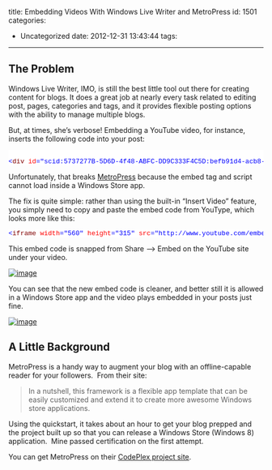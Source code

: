 title: Embedding Videos With Windows Live Writer and MetroPress
id: 1501
categories:
  - Uncategorized
date: 2012-12-31 13:43:44
tags:
---

## The Problem

Windows Live Writer, IMO, is still the best little tool out there for creating content for blogs. It does a great job at nearly every task related to editing post, pages, categories and tags, and it provides flexible posting options with the ability to manage multiple blogs.

But, at times, she’s verbose! Embedding a YouTube video, for instance, inserts the following code into your post:
<pre class="csharpcode">

<span class="kwrd">&lt;</span><span class="html">div</span> <span class="attr">id</span><span class="kwrd">="scid:5737277B-5D6D-4f48-ABFC-DD9C333F4C5D:befb91d4-acb8-41d9-a0da-ec64375d826f"</span> <span class="attr">class</span><span class="kwrd">="wlWriterEditableSmartContent"</span> <span class="attr">style</span><span class="kwrd">="float: none; padding-bottom: 0px; padding-top: 0px; padding-left: 0px; margin: 0px; display: inline; padding-right: 0px"</span><span class="kwrd">&gt;</span><span class="kwrd">&lt;</span><span class="html">embed</span> <span class="attr">src</span><span class="kwrd">="http://www.youtube.com/v/uA7Z8WfD3bU?hd=1"</span> <span class="attr">type</span><span class="kwrd">="application/x-shockwave-flash"</span> <span class="attr">wmode</span><span class="kwrd">="transparent"</span> <span class="attr">width</span><span class="kwrd">="448"</span> <span class="attr">height</span><span class="kwrd">="252"</span><span class="kwrd">&gt;&lt;/</span><span class="html">embed</span><span class="kwrd">&gt;&lt;/</span><span class="html">div</span><span class="kwrd">&gt;</span>
</pre>
<style type="text/css">.csharpcode, .csharpcode pre
{
	font-size: small;
	color: black;
	font-family: consolas, "Courier New", courier, monospace;
	background-color: #ffffff;
	/*white-space: pre;*/
}
.csharpcode pre { margin: 0em; }
.csharpcode .rem { color: #008000; }
.csharpcode .kwrd { color: #0000ff; }
.csharpcode .str { color: #006080; }
.csharpcode .op { color: #0000c0; }
.csharpcode .preproc { color: #cc6633; }
.csharpcode .asp { background-color: #ffff00; }
.csharpcode .html { color: #800000; }
.csharpcode .attr { color: #ff0000; }
.csharpcode .alt 
{
	background-color: #f4f4f4;
	width: 100%;
	margin: 0em;
}
.csharpcode .lnum { color: #606060; }
</style>

Unfortunately, that breaks [MetroPress](http://metropress.codeplex.com/) because the embed tag and script cannot load inside a Windows Store app.

The fix is quite simple: rather than using the built-in “Insert Video” feature, you simply need to copy and paste the embed code from YouType, which looks more like this:
<pre class="csharpcode"><span class="kwrd">&lt;</span><span class="html">iframe</span> <span class="attr">width</span><span class="kwrd">="560"</span> <span class="attr">height</span><span class="kwrd">="315"</span> <span class="attr">src</span><span class="kwrd">="http://www.youtube.com/embed/uA7Z8WfD3bU"</span> <span class="attr">frameborder</span><span class="kwrd">="0"</span> <span class="attr">allowfullscreen</span><span class="kwrd">&gt;&lt;/</span><span class="html">iframe</span><span class="kwrd">&gt;</span></pre>

This embed code is snapped from Share –&gt; Embed on the YouTube site under your video.

[![image](http://jameschambers.com/wp-content/uploads/2012/12/image_thumb3.png "image")](http://jameschambers.com/wp-content/uploads/2012/12/image7.png)
<style type="text/css">.csharpcode, .csharpcode pre
{
	font-size: small;
	color: black;
	font-family: consolas, "Courier New", courier, monospace;
	background-color: #ffffff;
	/*white-space: pre;*/
}
.csharpcode pre { margin: 0em; }
.csharpcode .rem { color: #008000; }
.csharpcode .kwrd { color: #0000ff; }
.csharpcode .str { color: #006080; }
.csharpcode .op { color: #0000c0; }
.csharpcode .preproc { color: #cc6633; }
.csharpcode .asp { background-color: #ffff00; }
.csharpcode .html { color: #800000; }
.csharpcode .attr { color: #ff0000; }
.csharpcode .alt 
{
	background-color: #f4f4f4;
	width: 100%;
	margin: 0em;
}
.csharpcode .lnum { color: #606060; }
</style>

You can see that the new embed code is cleaner, and better still it is allowed in a Windows Store app and the video plays embedded in your posts just fine.

[![image](http://jameschambers.com/wp-content/uploads/2012/12/image_thumb2.png "image")](http://jameschambers.com/wp-content/uploads/2012/12/image6.png)

## A Little Background

MetroPress is a handy way to augment your blog with an offline-capable reader for your followers.&nbsp; From their site:

> In a nutshell, this framework is a flexible app template that can be easily customized and extend it to create more awesome Windows store applications.

Using the quickstart, it takes about an hour to get your blog prepped and the project built up so that you can release a Windows Store (Windows 8) application.&nbsp; Mine passed certification on the first attempt.

You can get MetroPress on their [CodePlex project site](http://metropress.codeplex.com/).